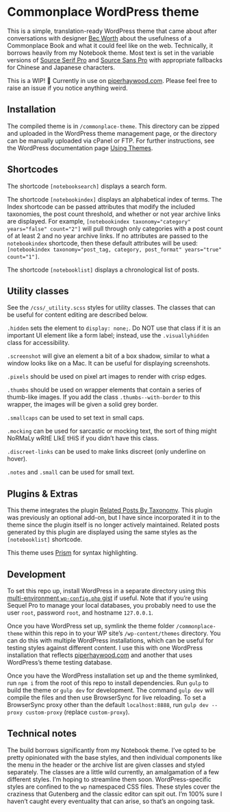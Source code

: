 # Commonplace WordPress theme

This is a simple, translation-ready WordPress theme that came about after conversations with designer [Bec Worth](http://www.youwouldlovethis.com/) about the usefulness of a Commonplace Book and what it could feel like on the web. Technically, it borrows heavily from my Notebook theme. Most text is set in the variable versions of [Source Serif Pro](https://github.com/adobe-fonts/source-serif-pro) and [Source Sans Pro](https://github.com/adobe-fonts/source-sans-pro) with appropriate fallbacks for Chinese and Japanese characters.

This is a WIP! 🚧 Currently in use on [piperhaywood.com](https://piperhaywood.com). Please feel free to raise an issue if you notice anything weird.

## Installation

The compiled theme is in `/commonplace-theme`. This directory can be zipped and uploaded in the WordPress theme management page, or the directory can be manually uploaded via cPanel or FTP. For further instructions, see the WordPress documentation page [Using Themes](https://wordpress.org/support/article/using-themes/#adding-new-themes-using-the-administration-screens).

## Shortcodes

The shortcode `[notebooksearch]` displays a search form.

The shortcode `[notebookindex]` displays an alphabetical index of terms. The Index shortcode can be passed attributes that modify the included taxonomies, the post count threshold, and whether or not year archive links are displayed. For example, `[notebookindex taxonomy="category" years="false" count="2"]` will pull through only categories with a post count of at least 2 and no year archive links. If no attributes are passed to the `notebookindex` shortcode, then these default attributes will be used: `[notebookindex taxonomy="post_tag, category, post_format" years="true" count="1"]`.

The shortcode `[notebooklist]` displays a chronological list of posts.

## Utility classes

See the `/css/_utility.scss` styles for utility classes. The classes that can be useful for content editing are described below.

`.hidden` sets the element to `display: none;`. Do NOT use that class if it is an important UI element like a form label; instead, use the `.visuallyhidden` class for accessibility.

`.screenshot` will give an element a bit of a box shadow, similar to what a window looks like on a Mac. It can be useful for displaying screenshots.

`.pixels` should be used on pixel art images to render with crisp edges.

`.thumbs` should be used on wrapper elements that contain a series of thumb-like images. If you add the class `.thumbs--with-border` to this wrapper, the images will be given a solid grey border.

`.smallcaps` can be used to set text in small caps.

`.mocking` can be used for sarcastic or mocking text, the sort of thing might NoRMaLy wRItE LIkE tHiS if you didn’t have this class.

`.discreet-links` can be used to make links discreet (only underline on hover).

`.notes` and `.small` can be used for small text.

## Plugins & Extras

This theme integrates the plugin [Related Posts By Taxonomy](https://en-gb.wordpress.org/plugins/related-posts-by-taxonomy/). This plugin was previously an optional add-on, but I have since incorporated it in to the theme since the plugin itself is no longer actively maintained. Related posts generated by this plugin are displayed using the same styles as the `[notebooklist]` shortcode.

This theme uses [Prism](https://prismjs.com/) for syntax highlighting.

## Development

To set this repo up, install WordPress in a separate directory using this [multi-environment `wp-config.php` gist](https://gist.github.com/piperhaywood/2a7217964335e22574784153eab1d38b) if useful. Note that if you’re using Sequel Pro to manage your local databases, you probably need to use the user `root`, password `root`, and hostname `127.0.0.1`.

Once you have WordPress set up, symlink the theme folder `/commonplace-theme` within this repo in to your WP site’s `/wp-content/themes` directory. You can do this with multiple WordPress installations, which can be useful for testing styles against different content. I use this with one WordPress installation that reflects [piperhaywood.com](https://piperhaywood.com) and another that uses WordPress’s theme testing database.

Once you have the WordPress installation set up and the theme symlinked, run `npm i` from the root of this repo to install dependencies. Run `gulp` to build the theme or `gulp dev` for development. The command `gulp dev` will compile the files and then use BrowserSync for live reloading. To set a BrowserSync proxy other than the default `localhost:8888`, run `gulp dev --proxy custom-proxy` (replace `custom-proxy`).

## Technical notes

The build borrows significantly from my Notebook theme. I’ve opted to be pretty opinionated with the base styles, and then individual components like the menu in the header or the archive list are given classes and styled separately. The classes are a little wild currently, an amalgamation of a few different styles. I’m hoping to streamline them soon. WordPress-specific styles are confined to the `wp` namespaced CSS files. These styles cover the craziness that Gutenberg and the classic editor can spit out. I’m 100% sure I haven’t caught every eventuality that can arise, so that’s an ongoing task.
